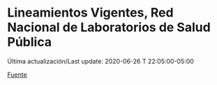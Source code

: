 # Lineamientos Vigentes, Red Nacional de Laboratorios de Salud Pública
 
Última actualización/Last update: 2020-06-26 T 22:05:00-05:00
 
 [Fuente](https://www.gob.mx/salud/documentos/lineamientos-vigentes-red-nacional-de-laboratorios-de-salud-publica)
